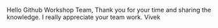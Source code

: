 Hello Github Workshop Team, 
Thank you for your time and sharing the knowledge. I really appreciate your team work. 
Vivek
